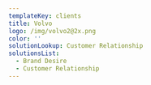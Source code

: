```yaml
---
templateKey: clients
title: Volvo
logo: /img/volvo2@2x.png
color: ''
solutionLookup: Customer Relationship
solutionsList:
  - Brand Desire
  - Customer Relationship
---
```


